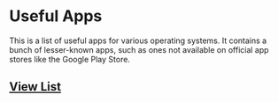 # Useful Apps

This is a list of useful apps for various operating systems. It contains a bunch of lesser-known apps, such as ones not available on official app stores like the Google Play Store.

## [View List](Apps.md)

